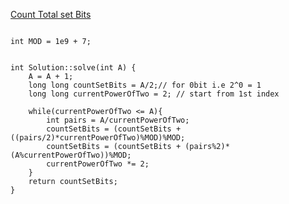 [Count Total set Bits](https://www.scaler.com/academy/mentee-dashboard/class/34485/assignment/problems/9896/?navref=cl_pb_nv_tb)

```

int MOD = 1e9 + 7;


int Solution::solve(int A) {
    A = A + 1;
    long long countSetBits = A/2;// for 0bit i.e 2^0 = 1
    long long currentPowerOfTwo = 2; // start from 1st index

    while(currentPowerOfTwo <= A){
        int pairs = A/currentPowerOfTwo;
        countSetBits = (countSetBits + ((pairs/2)*currentPowerOfTwo)%MOD)%MOD;
        countSetBits = (countSetBits + (pairs%2)*(A%currentPowerOfTwo))%MOD;
        currentPowerOfTwo *= 2;
    }
    return countSetBits;
}



```
